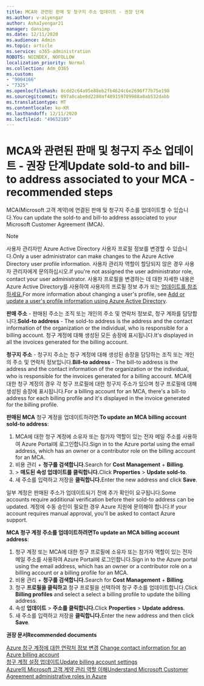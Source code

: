 ```yaml
---
title: MCA와 관련된 판매 및 청구지 주소 업데이트 - 권장 단계
ms.author: v-aiyengar
author: AshaIyengar21
manager: dansimp
ms.date: 12/11/2020
ms.audience: Admin
ms.topic: article
ms.service: o365-administration
ROBOTS: NOINDEX, NOFOLLOW
localization_priority: Normal
ms.collection: Adm_O365
ms.custom:
- "9004166"
- "7325"
ms.openlocfilehash: 8cdd2c64a95e88eb2fb4624c6e2696f77b75e198
ms.sourcegitcommit: 097a8cabe0d2280af489159789988a0ab532dabb
ms.translationtype: MT
ms.contentlocale: ko-KR
ms.lasthandoff: 12/11/2020
ms.locfileid: "49652185"
---
```

# <a name="update-sold-to-and-bill-to-address-associated-to-your-mca---recommended-steps"></a><span data-ttu-id="25ee2-102">MCA와 관련된 판매 및 청구지 주소 업데이트 - 권장 단계</span><span class="sxs-lookup"><span data-stu-id="25ee2-102">Update sold-to and bill-to address associated to your MCA - recommended steps</span></span>

<span data-ttu-id="25ee2-103">MCA(Microsoft 고객 계약)에 연결된 판매 및 청구지 주소를 업데이트할 수 있습니다.</span><span class="sxs-lookup"><span data-stu-id="25ee2-103">You can update the sold-to and bill-to address associated to your Microsoft Customer Agreement (MCA).</span></span> 

> [!NOTE]
> <span data-ttu-id="25ee2-104">사용자 관리자만 Azure Active Directory 사용자 프로필 정보를 변경할 수 있습니다.</span><span class="sxs-lookup"><span data-stu-id="25ee2-104">Only a user administrator can make changes to the Azure Active Directory user profile information.</span></span> <span data-ttu-id="25ee2-105">사용자 관리자 역할이 할당되지 않은 경우 사용자 관리자에게 문의하십시오.</span><span class="sxs-lookup"><span data-stu-id="25ee2-105">If you're not assigned the user administrator role, contact your user administrator.</span></span> <span data-ttu-id="25ee2-106">사용자 프로필을 변경하는 데 대한 자세한 내용은 Azure Active Directory를 사용하여 사용자의 프로필 정보 추가 또는 [업데이트를 참조하세요.](https://docs.microsoft.com/azure/active-directory/fundamentals/active-directory-users-profile-azure-portal)</span><span class="sxs-lookup"><span data-stu-id="25ee2-106">For more information about changing a user's profile, see [Add or update a user's profile information using Azure Active Directory](https://docs.microsoft.com/azure/active-directory/fundamentals/active-directory-users-profile-azure-portal).</span></span>

<span data-ttu-id="25ee2-107">**판매 주소** - 판매된 주소는 조직 또는 개인의 주소 및 연락처 정보로, 청구 계좌를 담당합니다.</span><span class="sxs-lookup"><span data-stu-id="25ee2-107">**Sold-to address** - The sold-to address is the address and the contact information of the organization or the individual, who is responsible for a billing account.</span></span> <span data-ttu-id="25ee2-108">청구 계정에 대해 생성된 모든 송장에 표시됩니다.</span><span class="sxs-lookup"><span data-stu-id="25ee2-108">It's displayed in all the invoices generated for the billing account.</span></span>

<span data-ttu-id="25ee2-109">**청구지 주소** - 청구지 주소는 청구 계정에 대해 생성된 송장을 담당하는 조직 또는 개인의 주소 및 연락처 정보입니다.</span><span class="sxs-lookup"><span data-stu-id="25ee2-109">**Bill-to address** - The bill-to address is the address and the contact information of the organization or the individual, who is responsible for the invoices generated for a billing account.</span></span> <span data-ttu-id="25ee2-110">MCA에 대한 청구 계정의 경우 각 청구 프로필에 대한 청구지 주소가 있으며 청구 프로필에 대해 생성된 송장에 표시됩니다.</span><span class="sxs-lookup"><span data-stu-id="25ee2-110">For a billing account for an MCA, there's a bill-to address for each billing profile and it's displayed in the invoice generated for the billing profile.</span></span>

<span data-ttu-id="25ee2-111">**판매된 MCA** 청구 계정을 업데이트하려면:</span><span class="sxs-lookup"><span data-stu-id="25ee2-111">**To update an MCA billing account sold-to address**:</span></span>

1. <span data-ttu-id="25ee2-112">MCA에 대한 청구 계정에 소유자 또는 참가자 역할이 있는 전자 메일 주소를 사용하여 Azure Portal에 로그인합니다.</span><span class="sxs-lookup"><span data-stu-id="25ee2-112">Sign in to the Azure portal using the email address, which has an owner or a contributor role on the billing account for an MCA.</span></span>
1. <span data-ttu-id="25ee2-113">비용 관리  +  **청구를 검색합니다.**</span><span class="sxs-lookup"><span data-stu-id="25ee2-113">Search for **Cost Management** + **Billing**.</span></span>
1. <span data-ttu-id="25ee2-114">  >  **매도된 속성 업데이트를 클릭합니다.**</span><span class="sxs-lookup"><span data-stu-id="25ee2-114">Click **Properties** > **Update sold-to**.</span></span>
1. <span data-ttu-id="25ee2-115">새 주소를 입력하고 저장을 **클릭합니다.**</span><span class="sxs-lookup"><span data-stu-id="25ee2-115">Enter the new address and click **Save**.</span></span>

<span data-ttu-id="25ee2-116">일부 계정은 판매된 주소가 업데이트되기 전에 추가 확인이 요구됩니다.</span><span class="sxs-lookup"><span data-stu-id="25ee2-116">Some accounts require additional verification before their sold-to address can be updated.</span></span> <span data-ttu-id="25ee2-117">계정에 수동 승인이 필요한 경우 Azure 지원에 문의해야 합니다.</span><span class="sxs-lookup"><span data-stu-id="25ee2-117">If your account requires manual approval, you'll be asked to contact Azure support.</span></span>

<span data-ttu-id="25ee2-118">**MCA 청구 계정 주소를 업데이트하려면**</span><span class="sxs-lookup"><span data-stu-id="25ee2-118">**To update an MCA billing account address**:</span></span> 

1. <span data-ttu-id="25ee2-119">청구 계정 또는 MCA에 대한 청구 프로필에 소유자 또는 참가자 역할이 있는 전자 메일 주소를 사용하여 Azure Portal에 로그인합니다.</span><span class="sxs-lookup"><span data-stu-id="25ee2-119">Sign in to the Azure portal using the email address, which has an owner or a contributor role on a billing account or a billing profile for an MCA.</span></span>
1. <span data-ttu-id="25ee2-120">비용 관리  +  **청구를 검색합니다.**</span><span class="sxs-lookup"><span data-stu-id="25ee2-120">Search for **Cost Management** + **Billing**.</span></span>
1. <span data-ttu-id="25ee2-121">청구 **프로필을 클릭하고** 청구 프로필을 선택하여 청구 주소를 업데이트합니다.</span><span class="sxs-lookup"><span data-stu-id="25ee2-121">Click **Billing profiles** and select a select a billing profile to update the billing address.</span></span>
1. <span data-ttu-id="25ee2-122">속성 **업데이트**  >  **주소를 클릭합니다.**</span><span class="sxs-lookup"><span data-stu-id="25ee2-122">Click **Properties** > **Update address**.</span></span>
1. <span data-ttu-id="25ee2-123">새 주소를 입력하고 저장을 **클릭합니다.**</span><span class="sxs-lookup"><span data-stu-id="25ee2-123">Enter the new address and then click **Save**.</span></span>

<span data-ttu-id="25ee2-124">**권장 문서**</span><span class="sxs-lookup"><span data-stu-id="25ee2-124">**Recommended documents**</span></span>

<span data-ttu-id="25ee2-125">[Azure 청구 계정에 대한 연락처 정보 변경](https://docs.microsoft.com/azure/cost-management-billing/manage/change-azure-account-profile) </span><span class="sxs-lookup"><span data-stu-id="25ee2-125">[Change contact information for an Azure billing account](https://docs.microsoft.com/azure/cost-management-billing/manage/change-azure-account-profile) </span></span>  
[<span data-ttu-id="25ee2-126">청구 계정 설정 업데이트</span><span class="sxs-lookup"><span data-stu-id="25ee2-126">Update billing account settings</span></span>](https://docs.microsoft.com/microsoft-store/update-microsoft-store-for-business-account-settings)  
[<span data-ttu-id="25ee2-127">Azure의 Microsoft 고객 계약 관리 역할 이해</span><span class="sxs-lookup"><span data-stu-id="25ee2-127">Understand Microsoft Customer Agreement administrative roles in Azure</span></span>](https://docs.microsoft.com/azure/cost-management-billing/manage/understand-mca-roles)